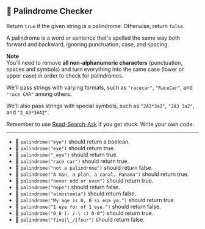 🚀 Palindrome Checker
---------------------

Return `true` if the given string is a palindrome. Otherwise, return `false`.

A palindrome is a word or sentence that's spelled the same way both forward and backward, ignoring punctuation, case, and spacing.

**Note**  
You'll need to remove **all non-alphanumeric characters** (punctuation, spaces and symbols) and turn everything into the same case (lower or upper case) in order to check for palindromes.

We'll pass strings with varying formats, such as `"racecar"`, `"RaceCar"`, and `"race CAR"` among others.

We'll also pass strings with special symbols, such as `"2A3*3a2"`, `"2A3 3a2"`, and `"2_A3*3#A2"`.

Remember to use [Read-Search-Ask](https://www.freecodecamp.org/forum/t/how-to-get-help-when-you-are-stuck-coding/19514) if you get stuck. Write your own code.

* * *

*   🧪 `palindrome("eye")` should return a boolean.
*   🧪 `palindrome("eye")` should return true.
*   🧪 `palindrome("_eye")` should return true.
*   🧪 `palindrome("race car")` should return true.
*   🧪 `palindrome("not a palindrome")` should return false.
*   🧪 `palindrome("A man, a plan, a canal. Panama")` should return true.
*   🧪 `palindrome("never odd or even")` should return true.
*   🧪 `palindrome("nope")` should return false.
*   🧪 `palindrome("almostomla")` should return false.
*   🧪 `palindrome("My age is 0, 0 si ega ym.")` should return true.
*   🧪 `palindrome("1 eye for of 1 eye.")` should return false.
*   🧪 `palindrome("0_0 (: /-\ :) 0-0")` should return true.
*   🧪 `palindrome("five|\_/|four")` should return false.